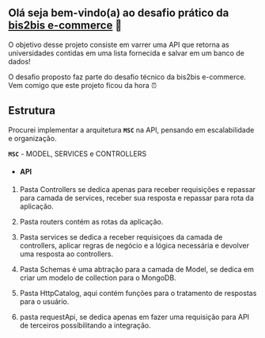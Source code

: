 ## Olá seja bem-vindo(a) ao desafio prático da [bis2bis e-commerce](https://www.bis2bis.com.br/?gclid=CjwKCAjwpqCZBhAbEiwAa7pXecZ_YtMyQvzmpPUOxoaJ3j10yxF6FGjzNk6c9avdFt3JUPCymZEOhxoCLBgQAvD_BwE) :rocket:


O objetivo desse projeto consiste em varrer uma API que retorna as universidades contidas em uma lista fornecida e salvar em um banco de dados!

O desafio proposto faz parte do desafio técnico da bis2bis e-commerce. Vem comigo que este projeto ficou da hora :alarm_clock:

## Estrutura

Procurei implementar a arquitetura **`MSC`** na API, pensando em escalabilidade e organização.

**`MSC`** - MODEL, SERVICES e CONTROLLERS

- #### API

1. Pasta Controllers se dedica apenas para receber requisições e repassar para camada de services, receber sua resposta e repassar para rota da aplicação.

2. Pasta routers contém as rotas da aplicação.

3. Pasta services se dedica a receber requisiçoes da camada de controllers, aplicar regras
de negócio e a lógica necessária e devolver uma resposta ao controllers.

4. Pasta Schemas é uma abtração para a camada de Model, se dedica em criar um modelo de collection para o MongoDB.

5. Pasta HttpCatalog, aqui contém funções para o tratamento de respostas para o usuário.

6. pasta requestApi, se dedica apenas em fazer uma requisição para API de terceiros possibilitando a integração.
